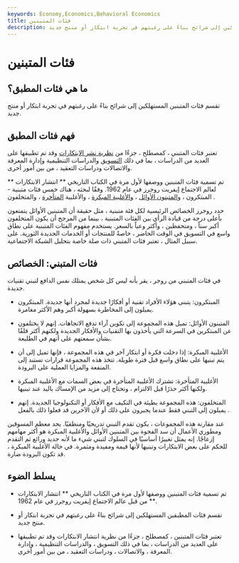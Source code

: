 ```yaml
---
keywords: Economy,Economics,Behavioral Economics
title: فئات المتبنين
description: تقسم فئات المتبنين المستهلكين إلى شرائح بناءً على رغبتهم في تجربة ابتكار أو منتج جديد.
---
```


# فئات المتبنين
## ما هي فئات المطبق؟

تقسم فئات المتبنين المستهلكين إلى شرائح بناءً على رغبتهم في تجربة ابتكار أو منتج جديد.

## فهم فئات المطبق

تعتبر فئات المتبني ، كمصطلح ، جزءًا من [نظرية نشر الابتكارات](/diffusion-of-innovations-theory) وقد تم تطبيقها على العديد من الدراسات ، بما في ذلك [التسويق](/marketing) والدراسات التنظيمية وإدارة المعرفة والاتصالات ودراسات التعقيد ، من بين أمور أخرى.

تم تسمية فئات المتبنين ووصفها لأول مرة في الكتاب التاريخي ** انتشار الابتكارات ** لعالم الاجتماع إيفريت روجرز في عام 1962. وفقًا لبحثه ، هناك خمس فئات متبنية - المبتكرون ، [والمتبنون الأوائل](/early-adopter) ، [والأغلبية المبكرة](/early-majority) ، والأغلبية [المتأخرة](/late-majority) ، والمتخلفون .

حدد روجرز الخصائص الرئيسية لكل فئة متبنية ، مثل حقيقة أن المتبنين الأوائل يتمتعون بأعلى درجة من قيادة الرأي بين الفئات المتبنية ، بينما من المرجح أن يكون المتخلفون أكبر سناً ، ومتحفظين ، وأكثر وعياً بالسعر. يستخدم مفهوم الفئات المتبنية على نطاق واسع في التسويق في الوقت الحاضر ، خاصةً للمنتجات أو الخدمات الجديدة الثورية. على سبيل المثال ، تعتبر فئات المتبني ذات صلة خاصة بتحليل الشبكة الاجتماعية.

## فئات المتبني: الخصائص

في فئات المتبني من روجر ، يقر بأنه ليس كل شخص يمتلك نفس الدافع لتبني تقنيات جديدة.

- المبتكرون: يتبنى هؤلاء الأفراد تقنية أو أفكارًا جديدة لمجرد أنها جديدة. المبتكرون يميلون إلى المخاطرة بسهولة أكبر وهم الأكثر مغامرة.

- المتبنون الأوائل: تميل هذه المجموعة إلى تكوين آراء تدفع الاتجاهات. إنهم لا يختلفون عن المبتكرين في السرعة التي يأخذون بها التقنيات والأفكار الجديدة ولكنهم أكثر قلقًا بشأن سمعتهم على أنهم في الطليعة.

- الأغلبية المبكرة: إذا دخلت فكرة أو ابتكار آخر في هذه المجموعة ، فإنها تميل إلى أن يتم تبنيها على نطاق واسع قبل فترة طويلة. تتخذ هذه المجموعة قرارات تستند إلى المنفعة والمزايا العملية على البرودة.

- الأغلبية المتأخرة: تشترك الأغلبية المتأخرة في بعض السمات مع الأغلبية المبكرة ولكنها أكثر حذرًا قبل الالتزام ، وتحتاج إلى مزيد من الإمساك باليد عند تبنيها.

- المتخلفون: هذه المجموعة بطيئة في التكيف مع الأفكار أو التكنولوجيا الجديدة. إنهم يميلون إلى التبني فقط عندما يجبرون على ذلك أو لأن الآخرين قد فعلوا ذلك بالفعل .

عند مقارنة هذه المجموعات ، يكون تقدم التبني تدريجيًا ومنطقيًا. يجد معظم المسوقين ومطوري الأعمال أن سد الفجوة بين المتبنين الأوائل والأغلبية المبكرة هو أكثر مهامهم إزعاجًا. إنه يمثل تغييرًا أساسيًا في السلوك لتبني شيء ما لأنه جديد ورائع ثم التقدم للحكم على بعض الابتكارات وتبنيها لأنها قيمة ومفيدة ومثمرة. في حالة الأغلبية المبكرة ، قد تكون البرودة ضارة.

## يسلط الضوء

- تم تسمية فئات المتبنين ووصفها لأول مرة في الكتاب التاريخي ** انتشار الابتكارات ** من قبل عالم الاجتماع إيفريت روجرز في عام 1962.

- تقسم فئات المطبقين المستهلكين إلى شرائح بناءً على رغبتهم في تجربة ابتكار أو منتج جديد.

- تعتبر فئات المتبنين ، كمصطلح ، جزءًا من نظرية انتشار الابتكارات وقد تم تطبيقها على العديد من الدراسات ، بما في ذلك التسويق ، والدراسات التنظيمية ، وإدارة المعرفة ، والاتصالات ، ودراسات التعقيد ، من بين أمور أخرى.

